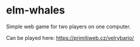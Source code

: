 # elm-whales

Simple web game for two players on one computer.

Can be played here: https://primitiweb.cz/velrybario/
